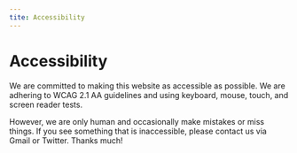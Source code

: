 ```yaml
---
tite: Accessibility
---
```

# Accessibility

We are committed to making this website as accessible as possible. We are adhering to WCAG 2.1 AA guidelines and using keyboard, mouse, touch, and screen reader tests.

However, we are only human and occasionally make mistakes or miss things. If you see something that is inaccessible, please contact us via Gmail or Twitter. Thanks much!
